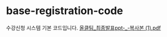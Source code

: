 # base-registration-code
수강신청 시스템 기본 코드입니다.
[올클팀_최종발표ppt-_-복사본 (1).pdf](https://github.com/databaseprogramming-ac/base-registration-code/files/11632482/_.ppt-_-.1.pdf)
